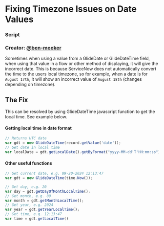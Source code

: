 # Fixing Timezone Issues on Date Values

### Script

### Creator: [@ben-meeker](https://github.com/ben-meeker)

Sometimes when using a value from a GlideDate or GlideDateTime field, when using that value in a flow or other method of displaying, it will give the incorrect date. This is because ServiceNow does not automatically convert the time to the users local timezone, so for example, when a date is for `August 17th`, it will show an incorrect value of `August 18th` (changes depending on timezone).

## The Fix

This can be resolved by using GlideDateTime javascript function to get the local time. See example below.

#### Getting local time in date format
```javascript
// Returns UTC date
var gdt = new GlideDateTime(record.getValue('date'));
// Get date in local time
var localDate = gdt.getLocalDate().getByFormat("yyyy-MM-dd'T'HH:mm:ss");
```

#### Other useful functions
```javascript
// Get current date, e.g. 09-20-2024 12:13:47
var gdt = new GlideDateTime(time.Now());

// Get day, e.g. 20
var day = gdt.getDayOfMonthLocalTime();
// Get month, e.g. 09
var month = gdt.getMonthLocalTime();
// Get year, e.g. 2024
var year = gdt.getYearLocalTime();
// Get time, e.g. 12:13:47
var time = gdt.getLocalTime()
```